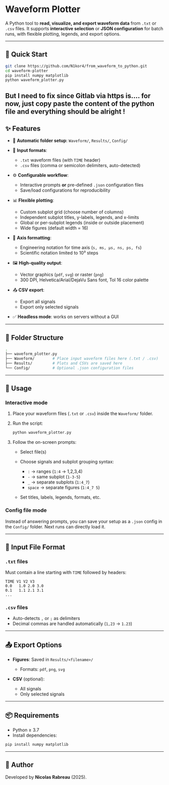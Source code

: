 # Waveform Plotter

A Python tool to **read, visualize, and export waveform data** from `.txt` or `.csv` files.
It supports **interactive selection** or **JSON configuration** for batch runs, with flexible plotting, legends, and export options.

---

## 🚀 Quick Start

```bash
git clone https://github.com/N1kor4/from_waveform_to_python.git
cd waveform-plotter
pip install numpy matplotlib
python waveform_plotter.py
```

But I need to fix since Gitlab via https is.... for now, just copy paste the content of the python file and everything should be alright !
---

## ✨ Features

* 📂 **Automatic folder setup**: `Waveform/`, `Results/`, `Config/`
* 📑 **Input formats**:

  * `.txt` waveform files (with `TIME` header)
  * `.csv` files (comma or semicolon delimiters, auto-detected)
* ⚙️ **Configurable workflow**:

  * Interactive prompts **or** pre-defined `.json` configuration files
  * Save/load configurations for reproducibility
* 📊 **Flexible plotting**:

  * Custom subplot grid (choose number of columns)
  * Independent subplot titles, y-labels, legends, and x-limits
  * Global or per-subplot legends (inside or outside placement)
  * Wide figures (default width = 16)
* 🧮 **Axis formatting**:

  * Engineering notation for time axis (`s, ms, µs, ns, ps, fs`)
  * Scientific notation limited to 10³ steps
* 🖼 **High-quality output**:

  * Vector graphics (`pdf`, `svg`) or raster (`png`)
  * 300 DPI, Helvetica/Arial/DejaVu Sans font, Tol 16 color palette
* 📤 **CSV export**:

  * Export all signals
  * Export only selected signals
* ✅ **Headless mode**: works on servers without a GUI

---

## 📂 Folder Structure

```bash
.
├── waveform_plotter.py
├── Waveform/        # Place input waveform files here (.txt / .csv)
├── Results/         # Plots and CSVs are saved here
└── Config/          # Optional .json configuration files
```

---

## 🚀 Usage

### Interactive mode

1. Place your waveform files (`.txt` or `.csv`) inside the `Waveform/` folder.

2. Run the script:

   ```bash
   python waveform_plotter.py
   ```

3. Follow the on-screen prompts:

   * Select file(s)
   * Choose signals and subplot grouping syntax:

     * `:` → ranges (`1:4` → 1,2,3,4)
     * `-` → same subplot (`1-3-5`)
     * `_` → separate subplots (`1:4_7`)
     * `space` → separate figures (`1:4_7 5`)
   * Set titles, labels, legends, formats, etc.

### Config file mode

Instead of answering prompts, you can save your setup as a `.json` config in the `Config/` folder.
Next runs can directly load it.

---

## 📑 Input File Format

### `.txt` files

Must contain a line starting with `TIME` followed by headers:

```
TIME V1 V2 V3
0.0   1.0 2.0 3.0
0.1   1.1 2.1 3.1
...
```

### `.csv` files

* Auto-detects `,` or `;` as delimiters
* Decimal commas are handled automatically (`1,23` → `1.23`)

---

## 📤 Export Options

* **Figures**: Saved in `Results/<filename>/`

  * Formats: `pdf`, `png`, `svg`
* **CSV** (optional):

  * All signals
  * Only selected signals

---

## 📦 Requirements

* Python ≥ 3.7
* Install dependencies:

```bash
pip install numpy matplotlib
```

---

## 👤 Author

Developed by **Nicolas Rabreau** (2025).
